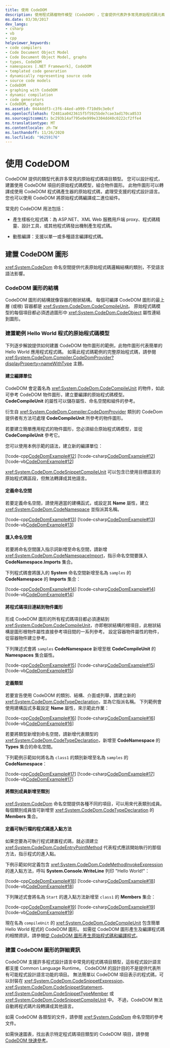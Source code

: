 ```yaml
---
title: 使用 CodeDOM
description: 使用程式碼檔物件模型 (CodeDOM) ，它會提供代表許多常見原始程式碼元素類型的類型，以組合物件圖形。
ms.date: 03/30/2017
dev_langs:
- csharp
- vb
- cpp
helpviewer_keywords:
- code compilers
- Code Document Object Model
- Code Document Object Model, graphs
- types, CodeDOM
- namespaces [.NET Framework], CodeDOM
- templated code generation
- dynamically representing source code
- source code models
- CodeDOM
- graphing with CodeDOM
- dynamic compilation
- code generators
- CodeDOM, graphs
ms.assetid: 0444ddf3-c3f6-44ed-a999-f710d9c3e0cf
ms.openlocfilehash: f2481aa0423615f5f5925bde7cae3ad170ca8533
ms.sourcegitcommit: bc293b14af795e0e999e3304dd40c0222cf2ffe4
ms.translationtype: MT
ms.contentlocale: zh-TW
ms.lasthandoff: 11/26/2020
ms.locfileid: "96259176"
---
```

# <a name="using-the-codedom"></a>使用 CodeDOM

CodeDOM 提供的類型代表許多常見的原始程式碼項目類型。 您可以設計程式，建置使用 CodeDOM 項目的原始程式碼模型，組合物件圖形。 此物件圖形可以轉譯成使用 CodeDOM 程式碼產生器的原始程式碼，處理受支援的程式設計語言。 您也可以使用 CodeDOM 將原始程式碼編譯成二進位組件。  
  
 常見的 CodeDOM 用法包括：  
  
- 產生樣板化程式碼：為 ASP.NET、XML Web 服務用戶端 proxy、程式碼精靈、設計工具，或其他程式碼發出機制產生程式碼。  
  
- 動態編譯：支援以單一或多種語言編譯程式碼。  
  
## <a name="building-a-codedom-graph"></a>建置 CodeDOM 圖形  

 <xref:System.CodeDom> 命名空間提供代表原始程式碼邏輯結構的類別，不受語言語法影響。  
  
### <a name="the-structure-of-a-codedom-graph"></a>CodeDOM 圖形的結構  

 CodeDOM 圖形的結構就像容器的樹狀結構。 每個可編譯 CodeDOM 圖形的最上層 (或根) 容器都是 <xref:System.CodeDom.CodeCompileUnit>。 原始程式碼模型的每個項目都必須透過圖形中 <xref:System.CodeDom.CodeObject> 屬性連結到圖形。  
  
### <a name="building-a-source-code-model-for-a-sample-hello-world-program"></a>建置範例 Hello World 程式的原始程式碼模型  

 下列逐步解說提供如何建置 CodeDOM 物件圖形的範例，此物件圖形代表簡單的 Hello World 應用程式程式碼。 如需此程式碼範例的完整原始程式碼，請參閱 <xref:System.CodeDom.Compiler.CodeDomProvider?displayProperty=nameWithType> 主題。  
  
#### <a name="creating-a-compile-unit"></a>建立編譯單位  

 CodeDOM 會定義名為 <xref:System.CodeDom.CodeCompileUnit> 的物件，如此可參考 CodeDOM 物件圖形，建立要編譯的原始程式碼模型。 **CodeCompileUnit** 的屬性可以儲存屬性、命名空間和組件的參考。  
  
 衍生自 <xref:System.CodeDom.Compiler.CodeDomProvider> 類別的 CodeDom 提供者有方法可處理 **CodeCompileUnit** 所參考的物件圖形。  
  
 若要建立簡單應用程式的物件圖形，您必須組合原始程式碼模型，並從 **CodeCompileUnit** 參考它。  
  
 您可以使用本例示範的語法，建立新的編譯單位：  
  
 [!code-cpp[CodeDomExample#12](../../../samples/snippets/cpp/VS_Snippets_CLR/CodeDomExample/CPP/source2.cpp#12)]
 [!code-csharp[CodeDomExample#12](../../../samples/snippets/csharp/VS_Snippets_CLR/CodeDomExample/CS/source2.cs#12)]
 [!code-vb[CodeDomExample#12](../../../samples/snippets/visualbasic/VS_Snippets_CLR/CodeDomExample/VB/source2.vb#12)]  
  
 <xref:System.CodeDom.CodeSnippetCompileUnit> 可以包含已使用目標語言的原始程式碼區段，但無法轉譯成其他語言。  
  
#### <a name="defining-a-namespace"></a>定義命名空間  

 若要定義命名空間，請使用適當的建構函式，或設定其 **Name** 屬性，建立 <xref:System.CodeDom.CodeNamespace> 並指派其名稱。  
  
 [!code-cpp[CodeDomExample#13](../../../samples/snippets/cpp/VS_Snippets_CLR/CodeDomExample/CPP/source2.cpp#13)]
 [!code-csharp[CodeDomExample#13](../../../samples/snippets/csharp/VS_Snippets_CLR/CodeDomExample/CS/source2.cs#13)]
 [!code-vb[CodeDomExample#13](../../../samples/snippets/visualbasic/VS_Snippets_CLR/CodeDomExample/VB/source2.vb#13)]  
  
#### <a name="importing-a-namespace"></a>匯入命名空間  

 若要將命名空間匯入指示詞新增至命名空間，請新增 <xref:System.CodeDom.CodeNamespaceImport>，指示命名空間要匯入 **CodeNamespace.Imports** 集合。  
  
 下列程式碼會將匯入的 **System** 命名空間新增至名為 `samples` 的 **CodeNamespace** 的 **Imports** 集合：  
  
 [!code-cpp[CodeDomExample#14](../../../samples/snippets/cpp/VS_Snippets_CLR/CodeDomExample/CPP/source2.cpp#14)]
 [!code-csharp[CodeDomExample#14](../../../samples/snippets/csharp/VS_Snippets_CLR/CodeDomExample/CS/source2.cs#14)]
 [!code-vb[CodeDomExample#14](../../../samples/snippets/visualbasic/VS_Snippets_CLR/CodeDomExample/VB/source2.vb#14)]  
  
#### <a name="linking-code-elements-into-the-object-graph"></a>將程式碼項目連結到物件圖形  

 形成 CodeDOM 圖形的所有程式碼項目都必須連結到 <xref:System.CodeDom.CodeCompileUnit>，亦即樹狀結構的根項目，此樹狀結構是圖形根物件屬性直接參考項目間的一系列參考。 設定容器物件屬性的物件，從容器物件建立參考。  
  
 下列陳述式會將 `samples` **CodeNamespace** 新增至根 **CodeCompileUnit** 的 **Namespaces** 集合屬性。  
  
 [!code-cpp[CodeDomExample#15](../../../samples/snippets/cpp/VS_Snippets_CLR/CodeDomExample/CPP/source2.cpp#15)]
 [!code-csharp[CodeDomExample#15](../../../samples/snippets/csharp/VS_Snippets_CLR/CodeDomExample/CS/source2.cs#15)]
 [!code-vb[CodeDomExample#15](../../../samples/snippets/visualbasic/VS_Snippets_CLR/CodeDomExample/VB/source2.vb#15)]  
  
#### <a name="defining-a-type"></a>定義類型  

 若要宣告使用 CodeDOM 的類別、結構、介面或列舉，請建立新的 <xref:System.CodeDom.CodeTypeDeclaration>，並為它指派名稱。 下列範例會使用建構函式多載設定 **Name** 屬性，來示範此作業：  
  
 [!code-cpp[CodeDomExample#16](../../../samples/snippets/cpp/VS_Snippets_CLR/CodeDomExample/CPP/source2.cpp#16)]
 [!code-csharp[CodeDomExample#16](../../../samples/snippets/csharp/VS_Snippets_CLR/CodeDomExample/CS/source2.cs#16)]
 [!code-vb[CodeDomExample#16](../../../samples/snippets/visualbasic/VS_Snippets_CLR/CodeDomExample/VB/source2.vb#16)]  
  
 若要將類型新增到命名空間，請新增代表類型的 <xref:System.CodeDom.CodeTypeDeclaration>，新增至 **CodeNamespace** 的 **Types** 集合的命名空間。  
  
 下列範例示範如何將名為 `class1` 的類別新增至名為 `samples` 的 **CodeNamespace**：  
  
 [!code-cpp[CodeDomExample#17](../../../samples/snippets/cpp/VS_Snippets_CLR/CodeDomExample/CPP/source2.cpp#17)]
 [!code-csharp[CodeDomExample#17](../../../samples/snippets/csharp/VS_Snippets_CLR/CodeDomExample/CS/source2.cs#17)]
 [!code-vb[CodeDomExample#17](../../../samples/snippets/visualbasic/VS_Snippets_CLR/CodeDomExample/VB/source2.vb#17)]  
  
#### <a name="adding-class-members-to-a-class"></a>將類別成員新增至類別  

 <xref:System.CodeDom> 命名空間提供各種不同的項目，可以用來代表類別成員。 每個類別成員皆可新增至 <xref:System.CodeDom.CodeTypeDeclaration> 的 **Members** 集合。  
  
#### <a name="defining-a-code-entry-point-method-for-an-executable"></a>定義可執行檔的程式碼進入點方法  

 如果您要為可執行程式建置程式碼，就必須建立 <xref:System.CodeDom.CodeEntryPointMethod> 代表程式應該開始執行的那個方法，指示程式的進入點。  
  
 下例示範如何定義包含 <xref:System.CodeDom.CodeMethodInvokeExpression> 的進入點方法，呼叫 **System.Console.WriteLine** 列印 "Hello World!"：  
  
 [!code-cpp[CodeDomExample#18](../../../samples/snippets/cpp/VS_Snippets_CLR/CodeDomExample/CPP/source2.cpp#18)]
 [!code-csharp[CodeDomExample#18](../../../samples/snippets/csharp/VS_Snippets_CLR/CodeDomExample/CS/source2.cs#18)]
 [!code-vb[CodeDomExample#18](../../../samples/snippets/visualbasic/VS_Snippets_CLR/CodeDomExample/VB/source2.vb#18)]  
  
 下列陳述式會將名為 `Start` 的進入點方法新增至 `class1` 的 **Members** 集合：  
  
 [!code-cpp[CodeDomExample#19](../../../samples/snippets/cpp/VS_Snippets_CLR/CodeDomExample/CPP/source2.cpp#19)]
 [!code-csharp[CodeDomExample#19](../../../samples/snippets/csharp/VS_Snippets_CLR/CodeDomExample/CS/source2.cs#19)]
 [!code-vb[CodeDomExample#19](../../../samples/snippets/visualbasic/VS_Snippets_CLR/CodeDomExample/VB/source2.vb#19)]  
  
 現在名為 `compileUnit` 的 <xref:System.CodeDom.CodeCompileUnit> 包含簡單 Hello World 程式的 CodeDOM 圖形。 如需從 CodeDOM 圖形產生及編譯程式碼的相關資訊，請參閱[從 CodeDOM 圖形產生原始程式碼和編譯程式](generating-and-compiling-source-code-from-a-codedom-graph.md)。  
  
### <a name="more-information-on-building-a-codedom-graph"></a>建置 CodeDOM 圖形的詳細資訊  

 CodeDOM 支援許多程式設計語言中常見的程式碼項目類型，這些程式設計語言都支援 Common Language Runtime。 CodeDOM 的設計目的不是提供代表所有可能程式設計語言功能的項目。 無法簡單以 CodeDOM 項目表示的程式碼，可以封裝在 <xref:System.CodeDom.CodeSnippetExpression>、<xref:System.CodeDom.CodeSnippetStatement>、<xref:System.CodeDom.CodeSnippetTypeMember> 或 <xref:System.CodeDom.CodeSnippetCompileUnit> 中。 不過，CodeDOM 無法自動將程式碼片段轉譯成其他語言。  
  
 如需 CodeDOM 各類型的文件，請參閱 <xref:System.CodeDom> 命名空間的參考文件。  
  
 如需快速圖表，找出表示特定程式碼項目類型的 CodeDOM 項目，請參閱 [CodeDOM 快速參考](/previous-versions/dotnet/netframework-4.0/f1dfsbhc(v=vs.100))。

